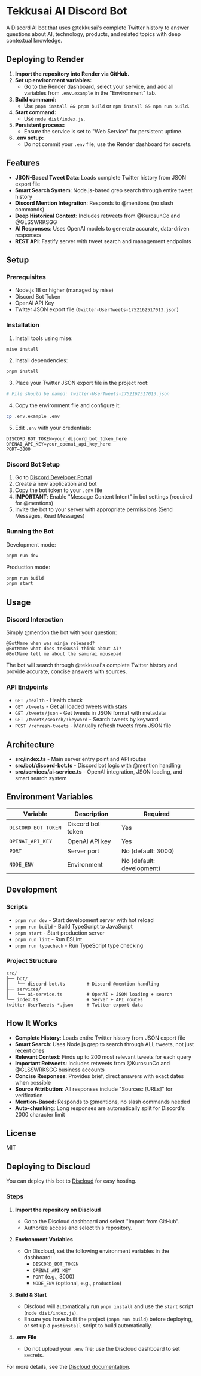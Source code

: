# Tekkusai AI Discord Bot

A Discord AI bot that uses @tekkusai's complete Twitter history to answer questions about AI, technology, products, and related topics with deep contextual knowledge.

## Deploying to Render

1. **Import the repository into Render via GitHub.**
2. **Set up environment variables:**
   - Go to the Render dashboard, select your service, and add all variables from `.env.example` in the "Environment" tab.
3. **Build command:**
   - Use `pnpm install && pnpm build` or `npm install && npm run build`.
4. **Start command:**
   - Use `node dist/index.js`.
5. **Persistent process:**
   - Ensure the service is set to "Web Service" for persistent uptime.
6. **.env setup:**
   - Do not commit your `.env` file; use the Render dashboard for secrets.

## Features

- **JSON-Based Tweet Data**: Loads complete Twitter history from JSON export file
- **Smart Search System**: Node.js-based grep search through entire tweet history
- **Discord Mention Integration**: Responds to @mentions (no slash commands)
- **Deep Historical Context**: Includes retweets from @KurosunCo and @GLSSWRKSGG
- **AI Responses**: Uses OpenAI models to generate accurate, data-driven responses
- **REST API**: Fastify server with tweet search and management endpoints

## Setup

### Prerequisites

- Node.js 18 or higher (managed by mise)
- Discord Bot Token
- OpenAI API Key
- Twitter JSON export file (`twitter-UserTweets-1752162517013.json`)

### Installation

1. Install tools using mise:
```bash
mise install
```

2. Install dependencies:
```bash
pnpm install
```

3. Place your Twitter JSON export file in the project root:
```bash
# File should be named: twitter-UserTweets-1752162517013.json
```

4. Copy the environment file and configure it:
```bash
cp .env.example .env
```

5. Edit `.env` with your credentials:
```
DISCORD_BOT_TOKEN=your_discord_bot_token_here
OPENAI_API_KEY=your_openai_api_key_here
PORT=3000
```

### Discord Bot Setup

1. Go to [Discord Developer Portal](https://discord.com/developers/applications)
2. Create a new application and bot
3. Copy the bot token to your `.env` file
4. **IMPORTANT**: Enable "Message Content Intent" in bot settings (required for @mentions)
5. Invite the bot to your server with appropriate permissions (Send Messages, Read Messages)

### Running the Bot

Development mode:
```bash
pnpm run dev
```

Production mode:
```bash
pnpm run build
pnpm start
```

## Usage

### Discord Interaction

Simply @mention the bot with your question:
```
@BotName when was ninja released?
@BotName what does tekkusai think about AI?
@BotName tell me about the samurai mousepad
```

The bot will search through @tekkusai's complete Twitter history and provide accurate, concise answers with sources.

### API Endpoints

- `GET /health` - Health check
- `GET /tweets` - Get all loaded tweets with stats
- `GET /tweets/json` - Get tweets in JSON format with metadata
- `GET /tweets/search/:keyword` - Search tweets by keyword
- `POST /refresh-tweets` - Manually refresh tweets from JSON file

## Architecture

- **src/index.ts** - Main server entry point and API routes
- **src/bot/discord-bot.ts** - Discord bot logic with @mention handling
- **src/services/ai-service.ts** - OpenAI integration, JSON loading, and smart search system

## Environment Variables

| Variable | Description | Required |
|----------|-------------|----------|
| `DISCORD_BOT_TOKEN` | Discord bot token | Yes |
| `OPENAI_API_KEY` | OpenAI API key | Yes |
| `PORT` | Server port | No (default: 3000) |
| `NODE_ENV` | Environment | No (default: development) |

## Development

### Scripts

- `pnpm run dev` - Start development server with hot reload
- `pnpm run build` - Build TypeScript to JavaScript
- `pnpm start` - Start production server
- `pnpm run lint` - Run ESLint
- `pnpm run typecheck` - Run TypeScript type checking

### Project Structure

```
src/
├── bot/
│   └── discord-bot.ts        # Discord @mention handling
├── services/
│   └── ai-service.ts         # OpenAI + JSON loading + search
└── index.ts                  # Server + API routes
twitter-UserTweets-*.json     # Twitter export data
```

## How It Works

- **Complete History**: Loads entire Twitter history from JSON export file
- **Smart Search**: Uses Node.js grep to search through ALL tweets, not just recent ones
- **Relevant Context**: Finds up to 200 most relevant tweets for each query
- **Important Retweets**: Includes retweets from @KurosunCo and @GLSSWRKSGG business accounts
- **Concise Responses**: Provides brief, direct answers with exact dates when possible
- **Source Attribution**: All responses include "Sources: [URLs]" for verification
- **Mention-Based**: Responds to @mentions, no slash commands needed
- **Auto-chunking**: Long responses are automatically split for Discord's 2000 character limit

## License

MIT
## Deploying to Discloud

You can deploy this bot to [Discloud](https://discloudbot.com/) for easy hosting.

### Steps

1. **Import the repository on Discloud**  
   - Go to the Discloud dashboard and select "Import from GitHub".
   - Authorize access and select this repository.

2. **Environment Variables**  
   - On Discloud, set the following environment variables in the dashboard:
     - `DISCORD_BOT_TOKEN`
     - `OPENAI_API_KEY`
     - `PORT` (e.g., 3000)
     - `NODE_ENV` (optional, e.g., `production`)

3. **Build & Start**  
   - Discloud will automatically run `pnpm install` and use the `start` script (`node dist/index.js`).
   - Ensure you have built the project (`pnpm run build`) before deploying, or set up a `postinstall` script to build automatically.

4. **.env File**  
   - Do not upload your `.env` file; use the Discloud dashboard to set secrets.

For more details, see the [Discloud documentation](https://docs.discloudbot.com/).
